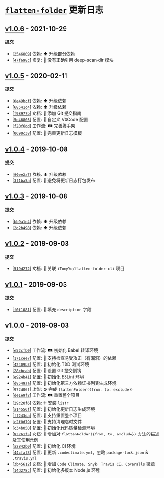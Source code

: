 # [`flatten-folder`][flatten-folder] 更新日志

## [v1.0.6](https://github.com/iTonyYo/flatten-folder/compare/v1.0.5...v1.0.6) - 2021-10-29

#### 提交

- [[`2546809`](https://github.com/iTonyYo/flatten-folder/commit/2546809e738b3df20bc812c133fdf01d9fe8fb9e)] 依赖: :arrow_up: 升级部分依赖
- [[`47f698c`](https://github.com/iTonyYo/flatten-folder/commit/47f698cf661e6fb41ce721e41345045dd132ab90)] 修复: :bug: 没有正确引用 deep-scan-dir 模块
## [v1.0.5](https://github.com/iTonyYo/flatten-folder/compare/v1.0.4...v1.0.5) - 2020-02-11

#### 提交

- [[`0e49bcf`](https://github.com/iTonyYo/flatten-folder/commit/0e49bcfdea388cda44ab6ec612ce09b3f2304d61)] 依赖: :arrow_up: 升级依赖
- [[`68541c4`](https://github.com/iTonyYo/flatten-folder/commit/68541c4a3f5a4f2cecd10eb91bf2bb0f27c20956)] 依赖: :arrow_up: 升级依赖
- [[`f98977b`](https://github.com/iTonyYo/flatten-folder/commit/f98977b1763ba7baf483df2413b889da49153546)] 文档: :memo: 添加 Git 提交指南
- [[`5e46805`](https://github.com/iTonyYo/flatten-folder/commit/5e46805ed221fc91a5d6b012214904590534f4b8)] 配置: :wrench: 自定义 VSCode 配置
- [[`f20f6dd`](https://github.com/iTonyYo/flatten-folder/commit/f20f6dddc88872e4b9c31ac143a82cd7a46985fa)] 工作流: :railway_track: 完善脚手架
- [[`0690c38`](https://github.com/iTonyYo/flatten-folder/commit/0690c382814ff37a4026283b9df768d8e9609eb2)] 配置: :wrench: 完善更新日志模板
## [v1.0.4](https://github.com/iTonyYo/flatten-folder/compare/v1.0.3...v1.0.4) - 2019-10-08

#### 提交

- [[`90ee2a7`](https://github.com/iTonyYo/flatten-folder/commit/90ee2a7086c4b2e4ca9e2895a19eab4ec948167e)] 依赖: :arrow_up: 升级依赖
- [[`3f1ba5a`](https://github.com/iTonyYo/flatten-folder/commit/3f1ba5a60d876e0a80c000d4be87ad7222ae12f9)] 配置: :wrench: 避免将更新日志打包发布
## [v1.0.3](https://github.com/iTonyYo/flatten-folder/compare/v1.0.2...v1.0.3) - 2019-10-08

#### 提交

- [[`bb9a1e4`](https://github.com/iTonyYo/flatten-folder/commit/bb9a1e47e4f600c9be7bab3cac74fe6593a4ca52)] 依赖: :arrow_up: 升级依赖
- [[`2d2b498`](https://github.com/iTonyYo/flatten-folder/commit/2d2b49874f8cbc3767d3f1906595bbbee0c168b1)] 依赖: :arrow_up: 升级依赖
## [v1.0.2](https://github.com/iTonyYo/flatten-folder/compare/v1.0.1...v1.0.2) - 2019-09-03

#### 提交

- [[`519d272`](https://github.com/iTonyYo/flatten-folder/commit/519d2720baaae93a061f1d9151ef4b4eccc33dcb)] 文档: :memo: 关联 `iTonyYo/flatten-folder-cli` 项目
## [v1.0.1](https://github.com/iTonyYo/flatten-folder/compare/v1.0.0...v1.0.1) - 2019-09-03

#### 提交

- [[`f0f1081`](https://github.com/iTonyYo/flatten-folder/commit/f0f1081f1467acc317b4c4e9598aa4cd907078b1)] 配置: :wrench: 填充 `description` 字段
## v1.0.0 - 2019-09-03

#### 提交

- [[`e52cfb0`](https://github.com/iTonyYo/flatten-folder/commit/e52cfb0ff5f0d786b6bae9352b948003d70f75a9)] 工作流: :railway_track: 初始化 Babel 转译环境
- [[`171cee7`](https://github.com/iTonyYo/flatten-folder/commit/171cee713d6b80501bdcdb9d50ce5feff28e25c4)] 配置: :wrench: 支持检查易受攻击（有漏洞）的依赖
- [[`42409b3`](https://github.com/iTonyYo/flatten-folder/commit/42409b3b76ae8c8b0e5ac918fa95f3b0222cf2fd)] 配置: :wrench: 初始化 TDD 测试环境
- [[`28cbcab`](https://github.com/iTonyYo/flatten-folder/commit/28cbcaba91793f5cb657563ade9722a918eb9e85)] 配置: :wrench: 设置 Git 提交倒钩
- [[`e924b41`](https://github.com/iTonyYo/flatten-folder/commit/e924b41c5ff7e7d81faac03b5db95fd34df6259b)] 配置: :wrench: 初始化 ESLint 环境
- [[`d8549aa`](https://github.com/iTonyYo/flatten-folder/commit/d8549aa58f504729598b681e89027d6f3b7dbb1e)] 配置: :wrench: 初始化第三方依赖证书列表生成环境
- [[`972d06f`](https://github.com/iTonyYo/flatten-folder/commit/972d06f73edb03760de2769de19f6a914da773a3)] 功能: :gear: 完成 `flattenFolder({from, to, exclude})`
- [[`de1e9f2`](https://github.com/iTonyYo/flatten-folder/commit/de1e9f21d5ddfa8284bcdda449c93f5ab5451010)] 工作流: :railway_track: 重置整个项目
- [[`29c20f6`](https://github.com/iTonyYo/flatten-folder/commit/29c20f60a778dde5c31d634457f3453decf01339)] 依赖: :heavy_plus_sign: 安装 `listr`
- [[`a14556f`](https://github.com/iTonyYo/flatten-folder/commit/a14556f426c83416be712cbf24fdc6a161a0c8fc)] 配置: :wrench: 初始化更新日志生成环境
- [[`ff243da`](https://github.com/iTonyYo/flatten-folder/commit/ff243da5ea55427487ad7f5cad96c105afa0dcd8)] 配置: :wrench: 支持重置整个项目
- [[`c2f0d79`](https://github.com/iTonyYo/flatten-folder/commit/c2f0d7902363da06c30e05ef33a4518c477f394a)] 配置: :wrench: 支持清理临时文件
- [[`c34b050`](https://github.com/iTonyYo/flatten-folder/commit/c34b05064f17a6954a24c7fe8c605356245b1a6c)] 配置: :wrench: 初始化代码质量检测环境
- [[`83261f5`](https://github.com/iTonyYo/flatten-folder/commit/83261f56af10062a30508a3a1d14f8d1701857a6)] 文档: :memo: 增加对 `flattenFolder({from, to, exclude})` 方法的描述及其使用示例
- [[`a2842b0`](https://github.com/iTonyYo/flatten-folder/commit/a2842b0121424beeeabf21d458e0eefe2782f08e)] 配置: :wrench: 初始化 CI 环境
- [[`44cfaf3`](https://github.com/iTonyYo/flatten-folder/commit/44cfaf3c576069f7c5722052961e8fdb841f89c6)] 配置: :wrench: 更新 `.codeclimate.yml`，忽略 `package-lock.json` & `.travis.yml`
- [[`3b45612`](https://github.com/iTonyYo/flatten-folder/commit/3b45612d89978d7420b0fef0de124cf45771eb7a)] 文档: :memo: 增加 `Code Climate`、`Snyk`、`Travis CI`、`Coveralls` 徽章
- [[`14d278c`](https://github.com/iTonyYo/flatten-folder/commit/14d278cd1228b74ab5a6ef48b8d430205e85e441)] 配置: :wrench: 初始化多版本 Node.js 环境

[flatten-folder]: https://github.com/iTonyYo/flatten-folder
